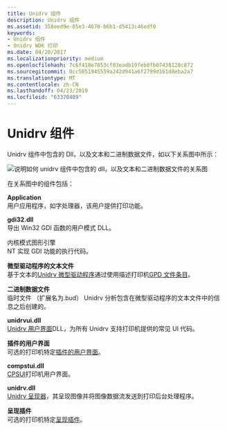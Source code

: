 ```yaml
---
title: Unidrv 组件
description: Unidrv 组件
ms.assetid: 358eed9e-05e3-4670-b6b1-d5413c46edf0
keywords:
- Unidrv 组件
- Unidrv WDK 打印
ms.date: 04/20/2017
ms.localizationpriority: medium
ms.openlocfilehash: 7c6f418e7853cf03eadb19feb0fb07438128c872
ms.sourcegitcommit: 0cc5051945559a242d941a6f2799d161d8eba2a7
ms.translationtype: MT
ms.contentlocale: zh-CN
ms.lasthandoff: 04/23/2019
ms.locfileid: "63370409"
---
```

# <a name="unidrv-components"></a>Unidrv 组件





Unidrv 组件中包含的 Dll，以及文本和二进制数据文件，如以下关系图中所示：

![说明如何 unidrv 组件中包含的 dll，以及文本和二进制数据文件的关系图](images/unidrvcm.png)

在关系图中的组件包括：

<a href="" id="application"></a>**Application**  
用户应用程序，如字处理器，该用户提供打印功能。

<a href="" id="gdi32-dll"></a>**gdi32.dll**  
导出 Win32 GDI 函数的用户模式 DLL。

<a href="" id="kernel-mode-graphics-engine-------"></a>内核模式图形引擎   
NT 实现 GDI 功能的执行代码。

<a href="" id="minidriver-text-files"></a>**微型驱动程序的文本文件**  
基于文本的[Unidrv 微型驱动程序](unidrv-minidrivers.md)通过使用描述打印机[GPD 文件条目](gpd-file-entries.md)。

<a href="" id="binary-data-files"></a>**二进制数据文件**  
临时文件 （扩展名为.bud） Unidrv 分析包含在微型驱动程序的文本文件中的信息之后创建的。

<a href="" id="unidrvui-dll"></a>**unidrvui.dll**  
[Unidrv 用户界面](unidrv-user-interface.md)DLL，为所有 Unidrv 支持打印机提供的常见 UI 代码。

<a href="" id="user-interface-plug-in"></a>**插件的用户界面**  
可选的打印机特定[插件的用户界面](user-interface-plug-ins.md)。

<a href="" id="compstui-dll"></a>**compstui.dll**  
[CPSUI](common-property-sheet-user-interface.md)打印机用户界面。

<a href="" id="unidrv-dll"></a>**unidrv.dll**  
[Unidrv 呈现器](unidrv-renderer.md)，其呈现图像并将图像数据流发送到打印后台处理程序。

<a href="" id="rendering-plug-in"></a>**呈现插件**  
可选的打印机特定[呈现插件](rendering-plug-ins.md)。

 

 





